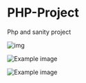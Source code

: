 # PHP-Project
Php and sanity project

<img src='./deephp1.png' alt='img' />

![Example image]('./deephp1.png')


![Example image](./deephp3.png)
